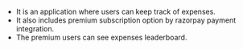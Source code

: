 - It is an application where users can keep track of expenses.
- It also includes premium subscription option by razorpay payment integration.
- The premium users can see expenses leaderboard.
